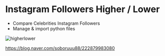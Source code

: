 # Instagram Followers Higher / Lower

- Compare Celebrities Instagram Followers
- Manage & import python files

![higherlower](https://user-images.githubusercontent.com/116648895/220621667-7b4933ce-899b-45bc-978e-b0a500d1a3a8.gif)

https://blog.naver.com/soboruuu88/222879983080
